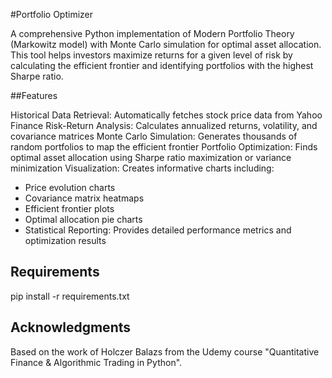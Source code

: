 #Portfolio Optimizer

A comprehensive Python implementation of Modern Portfolio Theory (Markowitz model) with Monte Carlo simulation for optimal asset allocation. This tool helps investors maximize returns for a given level of risk by calculating the efficient frontier and identifying portfolios with the highest Sharpe ratio.

##Features

Historical Data Retrieval: Automatically fetches stock price data from Yahoo Finance
Risk-Return Analysis: Calculates annualized returns, volatility, and covariance matrices
Monte Carlo Simulation: Generates thousands of random portfolios to map the efficient frontier
Portfolio Optimization: Finds optimal asset allocation using Sharpe ratio maximization or variance minimization
Visualization: Creates informative charts including:

- Price evolution charts
- Covariance matrix heatmaps
- Efficient frontier plots
- Optimal allocation pie charts
- Statistical Reporting: Provides detailed performance metrics and optimization results

## Requirements
pip install -r requirements.txt

## Acknowledgments

Based on the work of Holczer Balazs from the Udemy course "Quantitative Finance & Algorithmic Trading in Python".
